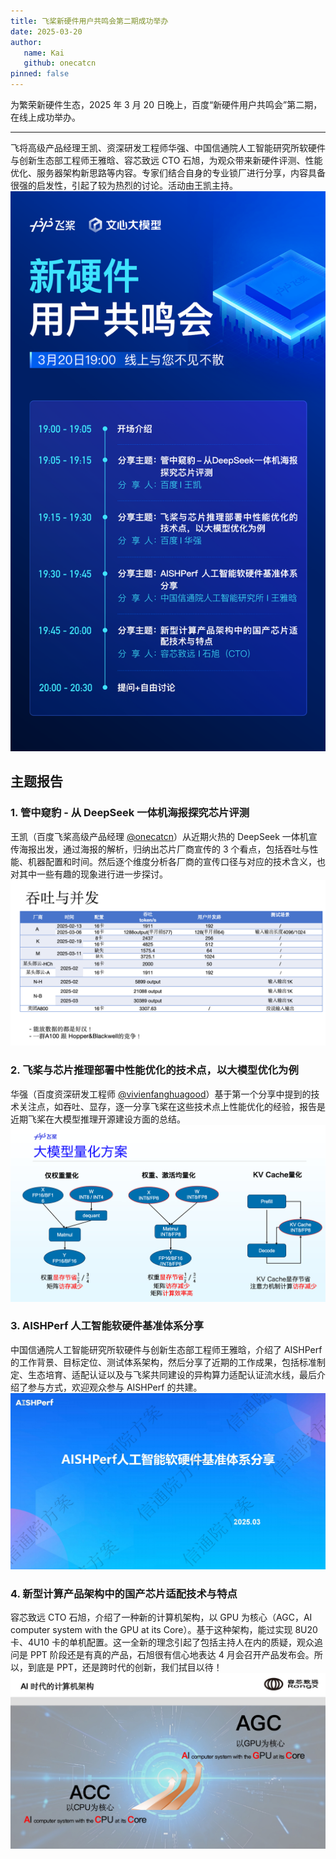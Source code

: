 ```yaml
---
title: 飞桨新硬件用户共鸣会第二期成功举办
date: 2025-03-20
author:
   name: Kai
   github: onecatcn
pinned: false
---
```


<style>
figure {
   text-align: center;
}
figcaption {
   color: orange;
   border-bottom: 1px solid #d9d9d9;
   display: inline-block;
   color: #999;
   padding: 2px;
}
</style>

为繁荣新硬件生态，2025 年 3 月 20 日晚上，百度“新硬件用户共鸣会”第二期，在线上成功举办。

<!-- more -->

---

飞将高级产品经理王凯、资深研发工程师华强、中国信通院人工智能研究所软硬件与创新生态部工程师王雅晗、容芯致远 CTO 石旭，为观众带来新硬件评测、性能优化、服务器架构新思路等内容。专家们结合自身的专业锁厂进行分享，内容具备很强的启发性，引起了较为热烈的讨论。活动由王凯主持。
![会议议程](../images/newhardware-2nd-event/01.png)

## 主题报告

### 1. 管中窥豹 - 从 DeepSeek 一体机海报探究芯片评测

王凯（百度飞桨高级产品经理 [@onecatcn](https://github.com/onecatcn)）从近期火热的 DeepSeek 一体机宣传海报出发，通过海报的解析，归纳出芯片厂商宣传的 3 个看点，包括吞吐与性能、机器配置和时间。然后逐个维度分析各厂商的宣传口径与对应的技术含义，也对其中一些有趣的现象进行进一步探讨。
![会议议程](../images/newhardware-2nd-event/02.png)

### 2. 飞桨与芯片推理部署中性能优化的技术点，以大模型优化为例

华强（百度资深研发工程师 [@vivienfanghuagood](https://github.com/vivienfanghuagood)）基于第一个分享中提到的技术关注点，如吞吐、显存，逐一分享飞桨在这些技术点上性能优化的经验，报告是近期飞桨在大模型推理开源建设方面的总结。
![会议议程](../images/newhardware-2nd-event/03.png)

### 3. AISHPerf 人工智能软硬件基准体系分享

中国信通院人工智能研究所软硬件与创新生态部工程师王雅晗，介绍了 AISHPerf 的工作背景、目标定位、测试体系架构，然后分享了近期的工作成果，包括标准制定、生态培育、适配认证以及与飞桨共同建设的异构算力适配认证流水线，最后介绍了参与方式，欢迎观众参与 AISHPerf 的共建。
![会议议程](../images/newhardware-2nd-event/05.jpg)

### 4. 新型计算产品架构中的国产芯片适配技术与特点

容芯致远 CTO 石旭，介绍了一种新的计算机架构，以 GPU 为核心（AGC，AI computer system with the GPU at its Core）。基于这种架构，能过实现 8U20 卡、4U10 卡的单机配置。这一全新的理念引起了包括主持人在内的质疑，观众追问是 PPT 阶段还是有真的产品，石旭很有信心地表达 4 月会召开产品发布会。所以，到底是 PPT，还是跨时代的创新，我们拭目以待！
![会议议程](../images/newhardware-2nd-event/04.jpg)
